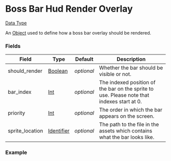 # Boss Bar Hud Render Overlay
[Data Type](../data_types.md)

An [Object](object.md) used to define how a boss bar overlay should be rendered.
### Fields

 | Field | Type | Default | Description | 
|---|---|---|---|
 | should_render | [Boolean](../data_types/boolean.md) | _optional_ | Whether the bar should be visible or not. | 
 | bar_index | [Int](../data_types/int.md) | _optional_ | The indexed position of the bar on the sprite to use. Please note that indexes start at 0. | 
 | priority | [Int](../data_types/int.md) | _optional_ | The order in which the bar appears on the screen. | 
 | sprite_location | [Identifier](../data_types/identifier.md) | _optional_ | The path to the file in the assets which contains what the bar looks like. | 

### Example
```json

```

